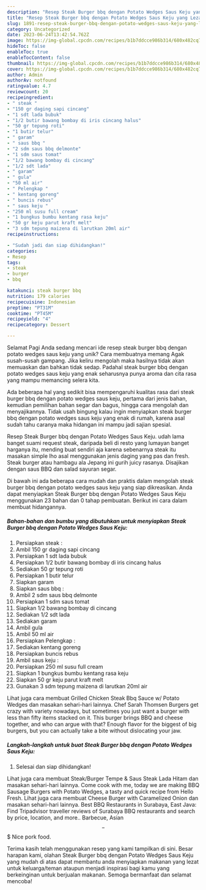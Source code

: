 ```yaml
---
description: "Resep Steak Burger bbq dengan Potato Wedges Saus Keju yang Lezat, Lezat"
title: "Resep Steak Burger bbq dengan Potato Wedges Saus Keju yang Lezat, Lezat"
slug: 1891-resep-steak-burger-bbq-dengan-potato-wedges-saus-keju-yang-lezat-lezat
category: Uncategorized
date: 2023-06-24T13:42:54.762Z
image: https://img-global.cpcdn.com/recipes/b1b7ddcce986b314/680x482cq70/steak-burger-bbq-dengan-potato-wedges-saus-keju-foto-resep-utama.jpg
hideToc: false
enableToc: true
enableTocContent: false
thumbnail: https://img-global.cpcdn.com/recipes/b1b7ddcce986b314/680x482cq70/steak-burger-bbq-dengan-potato-wedges-saus-keju-foto-resep-utama.jpg
cover: https://img-global.cpcdn.com/recipes/b1b7ddcce986b314/680x482cq70/steak-burger-bbq-dengan-potato-wedges-saus-keju-foto-resep-utama.jpg
author: Admin
authorAv: notfound
ratingvalue: 4.7
reviewcount: 20
recipeingredient:
- " steak "
- "150 gr daging sapi cincang"
- "1 sdt lada bubuk"
- "1/2 butir bawang bombay di iris cincang halus"
- "50 gr tepung roti"
- "1 butir telur"
- " garam"
- " saus bbq "
- "2 sdm saus bbq delmonte"
- "1 sdm saus tomat"
- "1/2 bawang bombay di cincang"
- "1/2 sdt lada"
- " garam"
- " gula"
- "50 ml air"
- " Pelengkap "
- " kentang goreng"
- " buncis rebus"
- " saus keju "
- "250 ml susu full cream"
- "1 bungkus bumbu kentang rasa keju"
- "50 gr keju parut kraft melt"
- "3 sdm tepung maizena di larutkan 20ml air"
recipeinstructions:

- "Sudah jadi dan siap dihidangkan!"
categories:
- Resep
tags:
- steak
- burger
- bbq

katakunci: steak burger bbq 
nutrition: 179 calories
recipecuisine: Indonesian
preptime: "PT31M"
cooktime: "PT45M"
recipeyield: "4"
recipecategory: Dessert

---
```



Selamat Pagi Anda sedang mencari ide resep steak burger bbq dengan potato wedges saus keju yang unik? Cara membuatnya memang Agak susah-susah gampang. Jika keliru mengolah maka hasilnya tidak akan memuaskan dan bahkan tidak sedap. Padahal steak burger bbq dengan potato wedges saus keju yang enak seharusnya punya aroma dan cita rasa yang mampu memancing selera kita.


Ada beberapa hal yang sedikit bisa mempengaruhi kualitas rasa dari steak burger bbq dengan potato wedges saus keju, pertama dari jenis bahan, kemudian pemilihan bahan segar dan bagus, hingga cara mengolah dan menyajikannya. Tidak usah bingung kalau ingin menyiapkan steak burger bbq dengan potato wedges saus keju yang enak di rumah, karena asal sudah tahu caranya maka hidangan ini mampu jadi sajian spesial.

Resep Steak Burger bbq dengan Potato Wedges Saus Keju. udah lama banget suami request steak, daripada beli di resto yang lumayan banget harganya itu, mending buat sendiri aja karena sebenarnya steak itu masakan simple lho asal menggunakan jenis daging yang pas dan fresh. Steak burger atau hambagu ala Jepang ini gurih juicy rasanya. Disajikan dengan saus BBQ dan salad sayuran segar.


Di bawah ini ada beberapa cara mudah dan praktis dalam mengolah steak burger bbq dengan potato wedges saus keju yang siap dikreasikan. Anda dapat menyiapkan Steak Burger bbq dengan Potato Wedges Saus Keju menggunakan 23 bahan dan 0 tahap pembuatan. Berikut ini cara dalam membuat hidangannya.

<!--inarticleads1-->

##### Bahan-bahan dan bumbu yang dibutuhkan untuk menyiapkan Steak Burger bbq dengan Potato Wedges Saus Keju:

1. Persiapkan  steak :
1. Ambil 150 gr daging sapi cincang
1. Persiapkan 1 sdt lada bubuk
1. Persiapkan 1/2 butir bawang bombay di iris cincang halus
1. Sediakan 50 gr tepung roti
1. Persiapkan 1 butir telur
1. Siapkan  garam
1. Siapkan  saus bbq :
1. Ambil 2 sdm saus bbq delmonte
1. Persiapkan 1 sdm saus tomat
1. Siapkan 1/2 bawang bombay di cincang
1. Sediakan 1/2 sdt lada
1. Sediakan  garam
1. Ambil  gula
1. Ambil 50 ml air
1. Persiapkan  Pelengkap :
1. Sediakan  kentang goreng
1. Persiapkan  buncis rebus
1. Ambil  saus keju :
1. Persiapkan 250 ml susu full cream
1. Siapkan 1 bungkus bumbu kentang rasa keju
1. Siapkan 50 gr keju parut kraft melt
1. Gunakan 3 sdm tepung maizena di larutkan 20ml air


Lihat juga cara membuat Grilled Chicken Steak Bbq Sauce w/ Potato Wedges dan masakan sehari-hari lainnya. Chef Sarah Thomsen Burgers get crazy with variety nowadays, but sometimes you just want a burger with less than fifty items stacked on it. This burger brings BBQ and cheese together, and who can argue with that? Enough flavor for the biggest of big burgers, but you can actually take a bite without dislocating your jaw. 

<!--inarticleads2-->

##### Langkah-langkah untuk buat Steak Burger bbq dengan Potato Wedges Saus Keju:


1. Selesai dan siap dihidangkan!

Lihat juga cara membuat Steak/Burger Tempe &amp; Saus Steak Lada Hitam dan masakan sehari-hari lainnya. Come cook with me, today we are making BBQ Sausage Burgers with Potato Wedges, a tasty and quick recipe from Hello Fresh. Lihat juga cara membuat Cheese Burger with Caramelized Onion dan masakan sehari-hari lainnya. Best BBQ Restaurants in Surabaya, East Java: Find Tripadvisor traveller reviews of Surabaya BBQ restaurants and search by price, location, and more.. Barbecue, Asian $$ - $$$ Nice pork food. 

Terima kasih telah menggunakan resep yang kami tampilkan di sini. Besar harapan kami, olahan Steak Burger bbq dengan Potato Wedges Saus Keju yang mudah di atas dapat membantu anda menyiapkan makanan yang lezat untuk keluarga/teman ataupun menjadi inspirasi bagi kamu yang berkeinginan untuk berjualan makanan. Semoga bermanfaat dan selamat mencoba!
